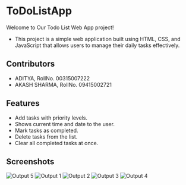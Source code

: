 # ToDoListApp
Welcome to Our Todo List Web App project! 
- This project is a simple web application built using HTML, CSS, and JavaScript that allows users to manage their daily tasks effectively.

## Contributors
- ADITYA, RollNo. 00315007222
- AKASH SHARMA, RollNo. 09415002721

## Features

- Add tasks with priority levels.
- Shows current time and date to the user.
- Mark tasks as completed.
- Delete tasks from the list.
- Clear all completed tasks at once.


## Screenshots
![Output 5](https://github.com/QuillX4/ToDoListApp/assets/129599872/1418fae2-6a86-4dec-aa0c-f2827598b310)
![Output 1](https://github.com/QuillX4/ToDoListApp/assets/129599872/0830fdd3-7b5f-42b9-983f-901aa6930669)
![Output 2](https://github.com/QuillX4/ToDoListApp/assets/129599872/bb7bb9a8-0c37-40c0-aede-e812b4612a63)
![Output 3](https://github.com/QuillX4/ToDoListApp/assets/129599872/f65eb4fa-06ac-4c00-9ef4-7da14effe878)
![Output 4](https://github.com/QuillX4/ToDoListApp/assets/129599872/f85142ca-607c-4b35-954f-1f19cd77d8ff)
